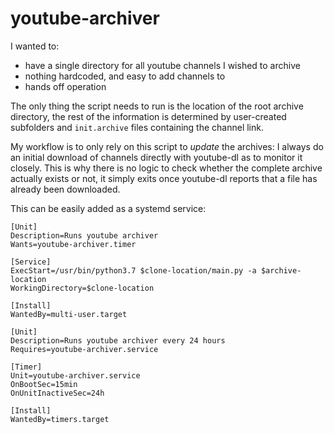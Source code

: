 # youtube-archiver

I wanted to:
- have a single directory for all youtube channels I wished to archive
- nothing hardcoded, and easy to add channels to 
- hands off operation

The only thing the script needs to run is the location of the root archive directory, the rest of the information is determined by user-created subfolders and `init.archive` files containing the channel link.

My workflow is to only rely on this script to *update* the archives: I always do an initial download of channels directly with youtube-dl as to monitor it closely. This is why there is no logic to check whether the complete archive actually exists or not, it simply exits once youtube-dl reports that a file has already been downloaded.

This can be easily added as a systemd service:

```
[Unit]
Description=Runs youtube archiver
Wants=youtube-archiver.timer

[Service]
ExecStart=/usr/bin/python3.7 $clone-location/main.py -a $archive-location
WorkingDirectory=$clone-location

[Install]
WantedBy=multi-user.target
```

```
[Unit]
Description=Runs youtube archiver every 24 hours
Requires=youtube-archiver.service

[Timer]
Unit=youtube-archiver.service
OnBootSec=15min
OnUnitInactiveSec=24h

[Install]
WantedBy=timers.target
```

